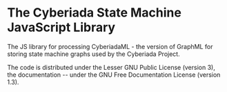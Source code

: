 # The Cyberiada State Machine JavaScript Library

The JS library for processing CyberiadaML - the version of GraphML for storing state machine graphs
used by the Cyberiada Project. 

The code is distributed under the Lesser GNU Public License (version 3), the documentation -- under
the GNU Free Documentation License (version 1.3).
